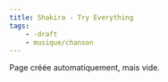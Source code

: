 ```yaml
---
title: Shakira - Try Everything
tags:
    - -draft
    - musique/chanson
---
```


Page créée automatiquement, mais vide.
